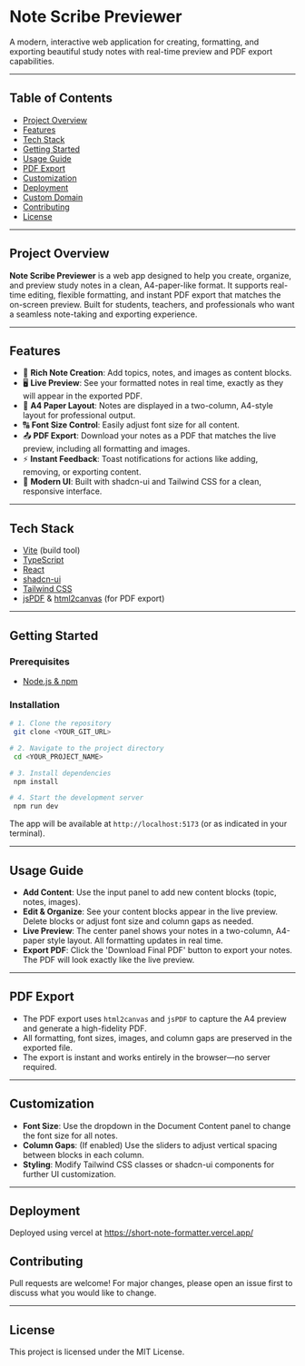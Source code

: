 # Note Scribe Previewer

A modern, interactive web application for creating, formatting, and exporting beautiful study notes with real-time preview and PDF export capabilities.

---

## Table of Contents
- [Project Overview](#project-overview)
- [Features](#features)
- [Tech Stack](#tech-stack)
- [Getting Started](#getting-started)
- [Usage Guide](#usage-guide)
- [PDF Export](#pdf-export)
- [Customization](#customization)
- [Deployment](#deployment)
- [Custom Domain](#custom-domain)
- [Contributing](#contributing)
- [License](#license)

---

## Project Overview

**Note Scribe Previewer** is a web app designed to help you create, organize, and preview study notes in a clean, A4-paper-like format. It supports real-time editing, flexible formatting, and instant PDF export that matches the on-screen preview. Built for students, teachers, and professionals who want a seamless note-taking and exporting experience.

---

## Features

- 📝 **Rich Note Creation**: Add topics, notes, and images as content blocks.
- 🖥️ **Live Preview**: See your formatted notes in real time, exactly as they will appear in the exported PDF.
- 📄 **A4 Paper Layout**: Notes are displayed in a two-column, A4-style layout for professional output.
- 🔠 **Font Size Control**: Easily adjust font size for all content.
- 📤 **PDF Export**: Download your notes as a PDF that matches the live preview, including all formatting and images.
- ⚡ **Instant Feedback**: Toast notifications for actions like adding, removing, or exporting content.
- 🎨 **Modern UI**: Built with shadcn-ui and Tailwind CSS for a clean, responsive interface.

---

## Tech Stack

- [Vite](https://vitejs.dev/) (build tool)
- [TypeScript](https://www.typescriptlang.org/)
- [React](https://react.dev/)
- [shadcn-ui](https://ui.shadcn.com/)
- [Tailwind CSS](https://tailwindcss.com/)
- [jsPDF](https://github.com/parallax/jsPDF) & [html2canvas](https://html2canvas.hertzen.com/) (for PDF export)

---

## Getting Started

### Prerequisites
- [Node.js & npm](https://github.com/nvm-sh/nvm#installing-and-updating)

### Installation

```sh
# 1. Clone the repository
 git clone <YOUR_GIT_URL>

# 2. Navigate to the project directory
 cd <YOUR_PROJECT_NAME>

# 3. Install dependencies
 npm install

# 4. Start the development server
 npm run dev
```

The app will be available at `http://localhost:5173` (or as indicated in your terminal).

---

## Usage Guide

- **Add Content**: Use the input panel to add new content blocks (topic, notes, images).
- **Edit & Organize**: See your content blocks appear in the live preview. Delete blocks or adjust font size and column gaps as needed.
- **Live Preview**: The center panel shows your notes in a two-column, A4-paper style layout. All formatting updates in real time.
- **Export PDF**: Click the 'Download Final PDF' button to export your notes. The PDF will look exactly like the live preview.

---

## PDF Export

- The PDF export uses `html2canvas` and `jsPDF` to capture the A4 preview and generate a high-fidelity PDF.
- All formatting, font sizes, images, and column gaps are preserved in the exported file.
- The export is instant and works entirely in the browser—no server required.

---

## Customization

- **Font Size**: Use the dropdown in the Document Content panel to change the font size for all notes.
- **Column Gaps**: (If enabled) Use the sliders to adjust vertical spacing between blocks in each column.
- **Styling**: Modify Tailwind CSS classes or shadcn-ui components for further UI customization.

---

## Deployment

Deployed using vercel at https://short-note-formatter.vercel.app/

## Contributing

Pull requests are welcome! For major changes, please open an issue first to discuss what you would like to change.

---

## License

This project is licensed under the MIT License.
